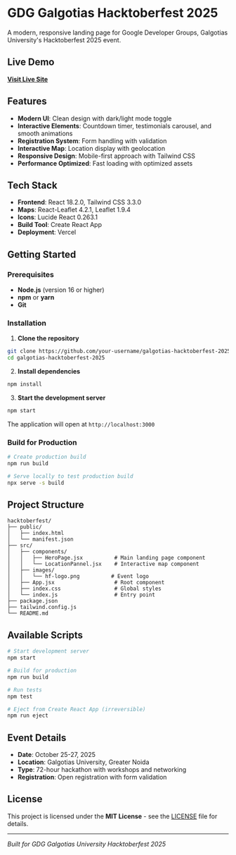 # GDG Galgotias Hacktoberfest 2025

A modern, responsive landing page for Google Developer Groups, Galgotias University's Hacktoberfest 2025 event.

## Live Demo

**[Visit Live Site](https://hacktoberfest-two.vercel.app/)**

## Features

- **Modern UI**: Clean design with dark/light mode toggle
- **Interactive Elements**: Countdown timer, testimonials carousel, and smooth animations
- **Registration System**: Form handling with validation
- **Interactive Map**: Location display with geolocation
- **Responsive Design**: Mobile-first approach with Tailwind CSS
- **Performance Optimized**: Fast loading with optimized assets

## Tech Stack

- **Frontend**: React 18.2.0, Tailwind CSS 3.3.0
- **Maps**: React-Leaflet 4.2.1, Leaflet 1.9.4
- **Icons**: Lucide React 0.263.1
- **Build Tool**: Create React App
- **Deployment**: Vercel

## Getting Started

### Prerequisites

- **Node.js** (version 16 or higher)
- **npm** or **yarn**
- **Git**

### Installation

1. **Clone the repository**
```bash
git clone https://github.com/your-username/galgotias-hacktoberfest-2025.git
cd galgotias-hacktoberfest-2025
```

2. **Install dependencies**
```bash
npm install
```

3. **Start the development server**
```bash
npm start
```

The application will open at `http://localhost:3000`

### Build for Production

```bash
# Create production build
npm run build

# Serve locally to test production build
npx serve -s build
```

## Project Structure

```
hacktoberfest/
├── public/
│   ├── index.html
│   └── manifest.json
├── src/
│   ├── components/
│   │   ├── HeroPage.jsx          # Main landing page component
│   │   └── LocationPannel.jsx    # Interactive map component
│   ├── images/
│   │   └── hf-logo.png          # Event logo
│   ├── App.jsx                   # Root component
│   ├── index.css                 # Global styles
│   └── index.js                  # Entry point
├── package.json
├── tailwind.config.js
└── README.md
```

## Available Scripts

```bash
# Start development server
npm start

# Build for production
npm run build

# Run tests
npm test

# Eject from Create React App (irreversible)
npm run eject
```

## Event Details

- **Date**: October 25-27, 2025
- **Location**: Galgotias University, Greater Noida
- **Type**: 72-hour hackathon with workshops and networking
- **Registration**: Open registration with form validation

## License

This project is licensed under the **MIT License** - see the [LICENSE](LICENSE) file for details.

---

*Built for GDG Galgotias University Hacktoberfest 2025*
